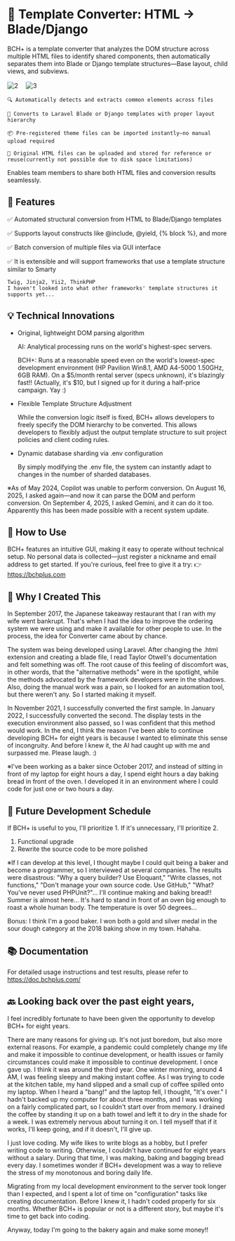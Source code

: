 # 🔄 Template Converter: HTML -> Blade/Django
BCH+ is a template converter that analyzes the DOM structure across multiple HTML files to identify shared components, then automatically separates them into Blade or Django template structures—Base layout, child views, and subviews.

![2](https://github.com/user-attachments/assets/a249c176-a209-4933-8996-e16cb16e423f) 　![3](https://github.com/user-attachments/assets/d83d35df-7c9e-4b84-bdec-e98198916ae3)


    🔍 Automatically detects and extracts common elements across files
  
    🧩 Converts to Laravel Blade or Django templates with proper layout hierarchy
  
    📦 Pre-registered theme files can be imported instantly—no manual upload required
  
    📁 Original HTML files can be uploaded and stored for reference or reuse(currently not possible due to disk space limitations)
  

Enables team members to share both HTML files and conversion results seamlessly.

## 🚀 Features
✅ Automated structural conversion from HTML to Blade/Django templates

✅ Supports layout constructs like @include, @yield, {% block %}, and more

✅ Batch conversion of multiple files via GUI interface

✅ It is extensible and will support frameworks that use a template structure similar to Smarty

    Twig, Jinja2, Yii2, ThinkPHP
    I haven't looked into what other frameworks' template structures it supports yet...

## 💡 Technical Innovations
- Original, lightweight DOM parsing algorithm

  AI: Analytical processing runs on the world's highest-spec servers.

  BCH+: Runs at a reasonable speed even on the world's lowest-spec development environment (HP Pavilion Win8.1, AMD A4-5000 1.50GHz, 6GB RAM).
On a $5/month rental server (specs unknown), it's blazingly fast!! (Actually, it's $10, but I signed up for it during a half-price campaign. Yay :)

- Flexible Template Structure Adjustment

    While the conversion logic itself is fixed, BCH+ allows developers to freely specify the DOM hierarchy to be converted. This allows developers to flexibly adjust the output template structure to suit project policies and client coding rules.

- Dynamic database sharding via .env configuration

    By simply modifying the .env file, the system can instantly adapt to changes in the number of sharded databases.

※As of May 2024, Copilot was unable to perform conversion. On August 16, 2025, I asked again—and now it can parse the DOM and perform conversion. On September 4, 2025, I asked Gemini, and it can do it too. Apparently this has been made possible with a recent system update.
    
## 📘 How to Use
BCH+ features an intuitive GUI, making it easy to operate without technical setup. No personal data is collected—just register a nickname and email address to get started. If you're curious, feel free to give it a try: 👉 https://bchplus.com

## 📌 Why I Created This

In September 2017, the Japanese takeaway restaurant that I ran with my wife went bankrupt. That's when I had the idea to improve the ordering system we were using and make it available for other people to use. In the process, the idea for Converter came about by chance.

The system was being developed using Laravel. After changing the .html extension and creating a blade file, I read Taylor Otwell's documentation and felt something was off.
The root cause of this feeling of discomfort was, in other words, that the "alternative methods" were in the spotlight, while the methods advocated by the framework developers were in the shadows.
Also, doing the manual work was a pain, so I looked for an automation tool, but there weren't any. So I started making it myself.

In November 2021, I successfully converted the first sample. In January 2022, I successfully converted the second.
The display tests in the execution environment also passed, so I was confident that this method would work.
In the end, I think the reason I've been able to continue developing BCH+ for eight years is because I wanted to eliminate this sense of incongruity.
And before I knew it, the AI ​​had caught up with me and surpassed me. Please laugh. :)

※I've been working as a baker since October 2017, and instead of sitting in front of my laptop for eight hours a day, I spend eight hours a day baking bread in front of the oven.
I developed it in an environment where I could code for just one or two hours a day.

## 📅 Future Development Schedule
If BCH+ is useful to you, I'll prioritize 1. If it's unnecessary, I'll prioritize 2.
1. Functional upgrade
2. Rewrite the source code to be more polished

※If I can develop at this level, I thought maybe I could quit being a baker and become a programmer, so I interviewed at several companies.
The results were disastrous: "Why a query builder? Use Eloquant," "Write classes, not functions," "Don't manage your own source code. Use GitHub," "What? You've never used PHPUnit?"...
I'll continue making and baking bread!! Summer is almost here... It's hard to stand in front of an oven big enough to roast a whole human body. The temperature is over 50 degrees...

Bonus: I think I'm a good baker. I won both a gold and silver medal in the sour dough category at the 2018 baking show in my town.
Hahaha.

## 📚 Documentation
For detailed usage instructions and test results, please refer to https://doc.bchplus.com/

## 🔙 Looking back over the past eight years,

I feel incredibly fortunate to have been given the opportunity to develop BCH+ for eight years.

There are many reasons for giving up. It's not just boredom, but also more external reasons.
For example, a pandemic could completely change my life and make it impossible to continue development, or health issues or family circumstances could make it impossible to continue development.
I once gave up. I think it was around the third year. One winter morning, around 4 AM, I was feeling sleepy and making instant coffee.
As I was trying to code at the kitchen table, my hand slipped and a small cup of coffee spilled onto my laptop.
When I heard a "bang!" and the laptop fell, I thought, "It's over."
I hadn't backed up my computer for about three months, and I was working on a fairly complicated part, so I couldn't start over from memory.
I drained the coffee by standing it up on a bath towel and left it to dry in the shade for a week. I was extremely nervous about turning it on.
I tell myself that if it works, I'll keep going, and if it doesn't, I'll give up.

I just love coding. My wife likes to write blogs as a hobby, but I prefer writing code to writing.
Otherwise, I couldn't have continued for eight years without a salary.
During that time, I was making, baking and bagging bread every day. I sometimes wonder if BCH+ development was a way to relieve the stress of my monotonous and boring daily life.

Migrating from my local development environment to the server took longer than I expected, and I spent a lot of time on "configuration" tasks like creating documentation.
Before I knew it, I hadn't coded properly for six months.
Whether BCH+ is popular or not is a different story, but maybe it's time to get back into coding.

Anyway, today I'm going to the bakery again and make some money!!
